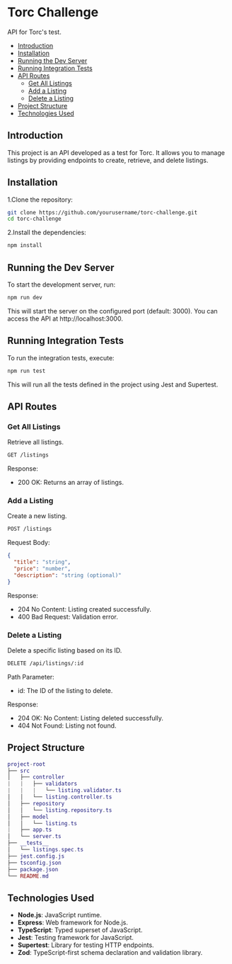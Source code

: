 # Torc Challenge

API for Torc's test.

- [Introduction](#introduction)
- [Installation](#installation)
- [Running the Dev Server](#running-the-dev-server)
- [Running Integration Tests](#running-integration-tests)
- [API Routes](#api-routes)
  - [Get All Listings](#get-all-listings)
  - [Add a Listing](#add-a-listing)
  - [Delete a Listing](#delete-a-listing)
- [Project Structure](#project-structure)
- [Technologies Used](#technologies-used)

## Introduction

This project is an API developed as a test for Torc. It allows you to manage listings by providing endpoints to create, retrieve, and delete listings.

## Installation

1.Clone the repository:

```bash
git clone https://github.com/yourusername/torc-challenge.git
cd torc-challenge
```

2.Install the dependencies:

```bash
npm install
```

## Running the Dev Server

To start the development server, run:

```bash
npm run dev
```

This will start the server on the configured port (default: 3000). You can access the API at http://localhost:3000.

## Running Integration Tests

To run the integration tests, execute:

```bash
npm run test
```

This will run all the tests defined in the project using Jest and Supertest.

## API Routes

### Get All Listings

Retrieve all listings.

```bash
GET /listings
```

Response:

- 200 OK: Returns an array of listings.

### Add a Listing

Create a new listing.

```bash
POST /listings
```

Request Body:

```json
{
  "title": "string",
  "price": "number",
  "description": "string (optional)"
}
```

Response:

- 204 No Content: Listing created successfully.
- 400 Bad Request: Validation error.

### Delete a Listing

Delete a specific listing based on its ID.

```bash
DELETE /api/listings/:id
```

Path Parameter:

- id: The ID of the listing to delete.

Response:

- 204 OK: No Content: Listing deleted successfully.
- 404 Not Found: Listing not found.

## Project Structure

```lua
project-root
├── src
│   ├── controller
|   |   ├── validators
|   |   |   └── listing.validator.ts
│   │   └── listing.controller.ts
│   ├── repository
│   │   └── listing.repository.ts
│   ├── model
│   │   └── listing.ts
|   ├── app.ts
│   └── server.ts
├── __tests__
│   └── listings.spec.ts
├── jest.config.js
├── tsconfig.json
├── package.json
└── README.md
```

## Technologies Used

- **Node.js**: JavaScript runtime.
- **Express**: Web framework for Node.js.
- **TypeScript**: Typed superset of JavaScript.
- **Jest**: Testing framework for JavaScript.
- **Supertest**: Library for testing HTTP endpoints.
- **Zod**: TypeScript-first schema declaration and validation library.

